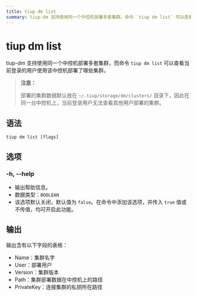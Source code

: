 ```yaml
---
title: tiup dm list
summary: tiup-dm 支持使用同一个中控机部署多套集群。命令 `tiup dm list` 可以查看当前登录的用户使用该中控机部署了哪些集群。部署的集群数据默认放在 `~/.tiup/storage/dm/clusters/` 目录下。在同一台中控机上，当前登录用户无法查看其他用户部署的集群。该命令输出含有集群名字、部署用户、集群版本、集群部署数据在中控机上的路径、连接集群的私钥所在路径的表格。
---
```


# tiup dm list

tiup-dm 支持使用同一个中控机部署多套集群，而命令 `tiup dm list` 可以查看当前登录的用户使用该中控机部署了哪些集群。

> **注意：**
> 
> 部署的集群数据默认放在 `~/.tiup/storage/dm/clusters/` 目录下，因此在同一台中控机上，当前登录用户无法查看其他用户部署的集群。

## 语法

```shell
tiup dm list [flags]
```

## 选项

### -h, --help

- 输出帮助信息。
- 数据类型：`BOOLEAN`
- 该选项默认关闭，默认值为 `false`。在命令中添加该选项，并传入 `true` 值或不传值，均可开启此功能。

## 输出

输出含有以下字段的表格：

- Name：集群名字
- User：部署用户
- Version：集群版本
- Path：集群部署数据在中控机上的路径
- PrivateKey：连接集群的私钥所在路径

